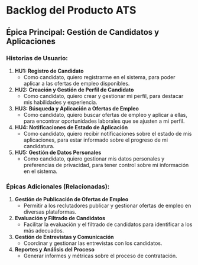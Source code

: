 # Backlog del Producto ATS

## Épica Principal: Gestión de Candidatos y Aplicaciones

### Historias de Usuario:

1.  **HU1: Registro de Candidato**
    *   Como candidato, quiero registrarme en el sistema, para poder aplicar a las ofertas de empleo disponibles.
2.  **HU2: Creación y Gestión de Perfil de Candidato**
    *   Como candidato, quiero crear y gestionar mi perfil, para destacar mis habilidades y experiencia.
3.  **HU3: Búsqueda y Aplicación a Ofertas de Empleo**
    *   Como candidato, quiero buscar ofertas de empleo y aplicar a ellas, para encontrar oportunidades laborales que se ajusten a mi perfil.
4.  **HU4: Notificaciones de Estado de Aplicación**
    *   Como candidato, quiero recibir notificaciones sobre el estado de mis aplicaciones, para estar informado sobre el progreso de mi candidatura.
5.  **HU5: Gestión de Datos Personales**
    *   Como candidato, quiero gestionar mis datos personales y preferencias de privacidad, para tener control sobre mi información en el sistema.

### Épicas Adicionales (Relacionadas):

1.  **Gestión de Publicación de Ofertas de Empleo**
    *   Permitir a los reclutadores publicar y gestionar ofertas de empleo en diversas plataformas.
2.  **Evaluación y Filtrado de Candidatos**
    *   Facilitar la evaluación y el filtrado de candidatos para identificar a los más adecuados.
3.  **Gestión de Entrevistas y Comunicación**
    *   Coordinar y gestionar las entrevistas con los candidatos.
4.  **Reportes y Análisis del Proceso**
    *   Generar informes y métricas sobre el proceso de contratación.